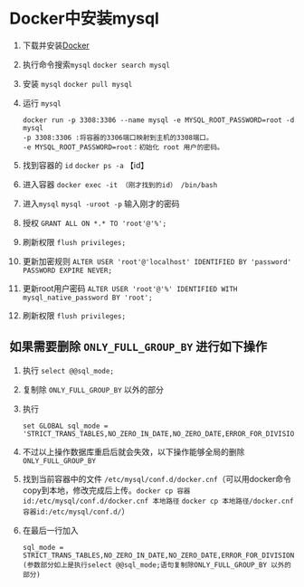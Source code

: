 # Docker中安装mysql

1. 下载并安装[Docker](https://www.docker.com/get-started)
2. 执行命令搜索`mysql` `docker search mysql`
3. 安装 `mysql` `docker pull mysql`
4. 运行 `mysql`

    ```shell
    docker run -p 3308:3306 --name mysql -e MYSQL_ROOT_PASSWORD=root -d mysql  
    -p 3308:3306 :将容器的3306端口映射到主机的3308端口。    
    -e MYSQL_ROOT_PASSWORD=root：初始化 root 用户的密码。
    ```

5. 找到容器的 `id` `docker ps -a` 【id】
6. 进入容器 `docker exec -it （刚才找到的id） /bin/bash`
7. 进入`mysql` `mysql -uroot -p` 输入刚才的密码
8. 授权 `GRANT ALL ON *.* TO 'root'@'%';`
9. 刷新权限 `flush privileges;`
10. 更新加密规则 `ALTER USER 'root'@'localhost' IDENTIFIED BY 'password' PASSWORD EXPIRE NEVER;`
11. 更新root用户密码 `ALTER USER 'root'@'%' IDENTIFIED WITH mysql_native_password BY 'root';`
12. 刷新权限 `flush privileges;`

## 如果需要删除 `ONLY_FULL_GROUP_BY` 进行如下操作

1. 执行 `select @@sql_mode;`
2. 复制除 `ONLY_FULL_GROUP_BY` 以外的部分
3. 执行

    ```shell
    set GLOBAL sql_mode = 'STRICT_TRANS_TABLES,NO_ZERO_IN_DATE,NO_ZERO_DATE,ERROR_FOR_DIVISION_BY_ZERO,NO_ENGINE_SUBSTITUTION';
    ```  

4. 不过以上操作数据库重启后就会失效，以下操作能够全局的删除`ONLY_FULL_GROUP_BY`
5. 找到当前容器中的文件 `/etc/mysql/conf.d/docker.cnf`（可以用docker命令copy到本地，修改完成后上传。`docker cp 容器id:/etc/mysql/conf.d/docker.cnf 本地路径` `docker cp 本地路径/docker.cnf 容器id:/etc/mysql/conf.d/`）
6. 在最后一行加入

    ```shell
    sql_mode = STRICT_TRANS_TABLES,NO_ZERO_IN_DATE,NO_ZERO_DATE,ERROR_FOR_DIVISION_BY_ZERO,NO_ENGINE_SUBSTITUTION
    (参数部分如上是执行select @@sql_mode;语句复制除ONLY_FULL_GROUP_BY 以外的部分)
    ```
